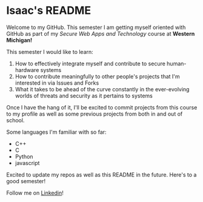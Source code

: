 # Isaac's README 

Welcome to my GitHub. This semester I am getting myself oriented with GitHub as part of my _Secure Web Apps and Technology_ course at **Western Michigan!**

This semester I would like to learn:
1. How to effectively integrate myself and contribute to secure human-hardware systems
2. How to contribute meaningfully to other people's projects that I'm interested in via Issues and Forks
3. What it takes to be ahead of the curve constantly in the ever-evolving worlds of threats and security as it pertains to systems

Once I have the hang of it, I'll be excited to commit projects from this course to my profile as well as some previous projects from both in and out of school.

Some languages I'm familiar with so far:
- C++
- C
- Python
- javascript

Excited to update my repos as well as this README in the future. Here's to a good semester!

Follow me on [Linkedin](https://www.linkedin.com/in/isaac-lussier-lifelonglearner/)!
<!--
**IsaacLussier/IsaacLussier** is a ✨ _special_ ✨ repository because its `README.md` (this file) appears on your GitHub profile.

Here are some ideas to get you started:

- 🔭 I’m currently working on ...
- 🌱 I’m currently learning ...
- 👯 I’m looking to collaborate on ...
- 🤔 I’m looking for help with ...
- 💬 Ask me about ...
- 📫 How to reach me: ...
- 😄 Pronouns: ...
- ⚡ Fun fact: ...
-->
